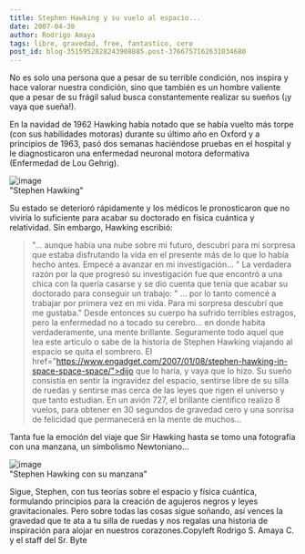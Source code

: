```yaml
---
title: Stephen Hawking y su vuelo al espacio...
date: 2007-04-30
author: Rodrigo Amaya
tags: libre, gravedad, free, fantastico, cero
post_id: blog-3515952828243908885.post-3766757162631034680
---
```


No es solo una persona que a pesar de su terrible condición, nos inspira y hace valorar nuestra condición, sino que también es un hombre valiente que a pesar de su frágil salud busca constantemente realizar su sueños (¡y vaya que sueña!).

En la navidad de 1962 Hawking había notado que se había vuelto más torpe (con sus habilidades motoras) durante su último año en Oxford y a principios de 1963, pasó dos semanas haciéndose pruebas en el hospital y le diagnosticaron una enfermedad neuronal motora deformativa (Enfermedad de Lou Gehrig).

![image](https://bp1.blogger.com/_ayvorITawE4/Rjfx9UK33oI/AAAAAAAAAUo/jp3m8wCqYCk/s400/hawking.jpg)    
"Stephen
Hawking"

Su estado se deterioró rápidamente y los médicos le pronosticaron que no viviría lo suficiente para acabar su doctorado en física cuántica y relatividad. Sin embargo, Hawking escribió:

> "... aunque había una nube sobre mi futuro, descubrí para mi sorpresa
> que estaba disfrutando la vida en el presente más de lo que lo había hecho antes. Empecé a
> avanzar en mi investigación... "
La verdadera razón por la que progresó su investigación fue que encontró a una chica con la quería casarse y se dio cuenta que tenía que acabar su doctorado para conseguir un trabajo:
> " ... por lo tanto comencé a
> trabajar por primera vez en mi vida. Para mi sorpresa descubrí que me
> gustaba."
Desde entonces su cuerpo ha sufrido terribles estragos, pero la enfermedad no a tocado su cerebro... en donde habita verdaderamente, una mente brillante. Seguramente todo aquel que lea este articulo o sabe de la historia de Stephen Hawking viajando al espacio se quita el sombrero.
> El href="https://www.engadget.com/2007/01/08/stephen-hawking-in-space-space-space/">dijo que lo
> haría, y vaya que lo hizo.
Su sueño consistía en sentir la ingravidez del espacio, sentirse libre de su silla de ruedas y sentirse mas cerca de las leyes que rigen el universo y que tanto estudian. En un avión 727, el brillante científico realizo 8 vuelos, para obtener en 30 segundos de gravedad cero y una sonrisa de felicidad que permanecerá en la mente de muchos...

Tanta fue la emoción del viaje que Sir Hawking hasta se tomo una fotografía con una manzana, un simbolismo Newtoniano...

![image](https://bp3.blogger.com/_ayvorITawE4/Rjfz_0K33pI/AAAAAAAAAUw/RDLRmb4QSTU/s400/hawking-zero-g.jpg)    
"Stephen Hawking con su
manzana"

Sigue, Stephen, con tus teorías sobre el espacio y física cuántica, formulando principios para la creación de agujeros negros y leyes gravitacionales. Pero sobre todas las cosas sigue soñando, así vences la gravedad que te ata a tu silla de ruedas y nos regalas una historia de inspiración para alojar en nuestros corazones.Copyleft Rodrigo S. Amaya C. y el staff del Sr. Byte